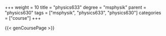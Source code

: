+++
weight = 10
title = "physics633"
degree = "msphysik"
parent = "physics630"
tags = ["msphysik", "physics633", "physics630"]
categories = ["course"]
+++

{{< genCoursePage >}}
